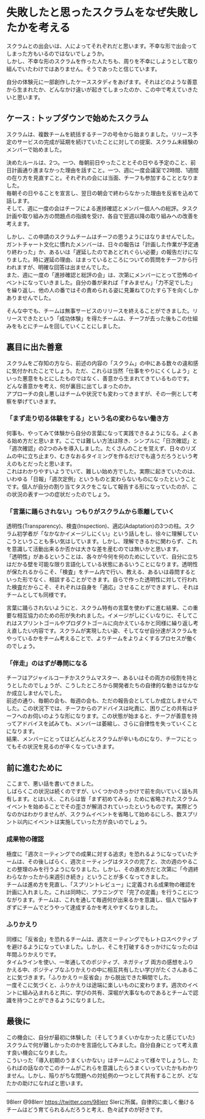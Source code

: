 # 失敗したと思ったスクラムをなぜ失敗したかを考える

スクラムとの出会いは、人によってそれぞれだと思います。不幸な形で出会ってしまった方もいるのではないでしょうか。  
しかし、不幸な形のスクラムを作った人たちも、周りを不幸にしようとして取り組んでいたわけではありません。そうであったと信じています。  

自分の体験元に一部創作したケーススタディをあげます。それはどのような善意から生まれたか、どんなかけ違いが起きてしまったのか、この中で考えていきたいと思います。  

## ケース : トップダウンで始めたスクラム

スクラムは、複数チームを統括するチーフの号令から始まりました。リリース予定のサービスの完成が延期を続けていたことに対しての提案、スクラム未経験のメンバーで始めました。  

決めたルールは、2つ。一つ、毎朝前日やったこととその日やる予定のこと、前日計画通り進まなかった理由を話すこと。一つ、週に一度会議室で2時間、1週間の在り方を見直すこと。それぞれの会には当面、チーフも参加することとなりました。  
毎朝その日やることを宣言し、翌日の朝会で終わらなかった理由を反省を込めて話します。  
そして、週に一度の会はチーフによる進捗確認とメンバー個人への総評。タスク計画や取り組み方の問題点の指摘を受け、各自で翌週以降の取り組みへの改善を考えます。  

しかし、この申請のスクラムチームはチーフの思うようにはなりませんでした。  
ガントチャート文化に慣れたメンバーは、日々の報告は「計画した作業が予定通り終わった」か、あるいは「遅延したのであとどれぐらい必要」の報告だけになりました。時に遅延の理由、はまっているところについての質問をチーフから行われますが、明確な回答は出ませんでした。  
また、週に一度の「進捗確認と総評の会」は、次第にメンバーにとって恐怖のイベントになっていきました。自分の番が来れば「すみません」「力不足でした」を繰り返し、他の人の番ではその責められる姿に見兼ねてひたすら下を向くしかありませんでした。  

そんな中でも、チームは無事サービスのリリースを終えることができました。リリースできたという「成功体験」を得たチームは、チーフが去った後もこの仕組みをもとにチームを回していくことにしました。  

## 裏目に出た善意

スクラムをご存知の方なら、前述の内容の「スクラム」の中にある数々の違和感に気付かれたことでしょう。ただ、これらは当然「仕事をやりにくくしよう」といった悪意をもとにしたものではなく、善意から生まれてきているものです。
どんな善意かを考え、何が裏目に出てしまったのか。  
アプローチの良し悪しはチームや状況でも変わってきますが、その一例として考察を挙げていきます。  

### 「まず走り切る体験をする」という名の変わらない働き方

何事も、やってみて体験から自分の言葉になって実践できるようになる。よくある始め方だと思います。ここでは難しい方法は除き、シンプルに「日次確認」と「週次確認」の2つのみを導入しました。たくさんのことを覚えず、日々のリズムの中に立ち止まり、むきなおるタイミングを作るだけでも違うだろうという考えのもとだったと思います。  
これはわかりやすいようでいて、難しい始め方でした。実際に起きていたのは、いわゆる「日報」「週次定例」というものと変わらないものになったということです。個人が自分の割り当てタスクをこなして報告する形になっていたのが、この状況の表す一つの症状だったのでしょう。

### 「言葉に踊らされない」つもりがスクラムから乖離していく

透明性(Transparency)、検査(Inspection)、適応(Adaptation)の3つの柱。スクラム初学者が「なかなかイメージしにくい」という話しをし、徐々に理解していこうということも多い気はしています。しかし、理解できるかに関わらず、これを意識して活動出来るか否かは大きな差を産むのでは無いかと思います。  
「透明性」があるということは、各々が今何を何のためにしていて、自分に立ちはだかる壁を可能な限り言語化している状態にあるいうことになります。透明性が保たれるからこそ、「検査」をチーム内で行い、教える、あるいは尋問するといった形でなく、相談することができます。自らで作った透明性に対して行われた検査だからこそ、それぞれは自身を「適応」させることができますし、それはチームとしても同様です。  

言葉に踊らされないようにと、スクラム特有の言葉を使わずに進む結果、この重要な相互協力のための形が失われました。イメージがしにくいなりに、そしてこれはスプリントゴールやプロダクトゴールに向かえているかと同様に繰り返し考え直したい内容です。スクラムが実現したい姿、そしてなぜ自分達がスクラムをやっているかをチーム考えることで、よりチームをよりよくするプロセスが働くのでしょう。  

### 「伴走」のはずが尋問になる

チーフはアジャイルコーチかスクラムマスター、あるいはその両方の役割を持とうとしたのでしょうが、こうしたところから開発者たちの自律的な動きはなかなか成立しませんでした。  
前述の通り、毎朝の会も、毎週の会も、ただの報告会としてしか成立しませんでした。この状況下では、チーフからのアドバイスは叱責に、困りごとの共有はチーフへのお伺いのような形になります。この状態が始まると、チーフが善意を持ってアドバイスを試みても、メンバーは萎縮し、さらに自律性を失っていくことになります。  
結果、メンバーにとってはどんどんとスクラムが辛いものになり、チーフにとってもその状況を見るのが辛くなっていきます。  

## 前に進むために

ここまで、悪い話を書いてきました。  
しばらくこの状況は続くのですが、いくつかのきっかけで前を向いていく話も共有します。とはいえ、これらは皆「まず初めてみる」ために省略されたスクラムイベントを始めることでその歪さが解消されていったというものです。実際どうなのかはわかりませんが、スクラムイベントを省略して始めるにしろ、数スプリント以内にイベントは実施していった方が良いのでしょう。  

### 成果物の確認

極度に「週次ミーティングでの成果に対する追求」を恐れるようになっていたチームは、その後しばらく、週次ミーティングはタスクの完了と、次の週のやることの整理のみを行うようになりました。しかし、その進め方だと次第に「今週終わらなかったから来週引き続き」ということが多くなってきました。  
チームは進め方を見直し、「スプリントレビュー」に定義される成果物の確認を計画に入れました。これは同時に、プラニングで「完了の定義」を行うことにつながります。チームは、これを通して毎週何が出来るかを意識し、個人で悩みすぎずにチームでどうやって達成するかを考えやすくなりました。

### ふりかえり

同様に「反省会」を恐れるチームは、週次ミーティングでもレトロスペクティブを避けるようになっていました。しかし、そこを打破するきっかけになったのは年間ふりかえりです。  
タイムラインを使い、一年通してのポジティブ、ネガティブ 両方の感想をふりかえる中、ポジティブなふりかえりの中に相互共有したい学びがたくさんあることに気づきます。「ふりかえり＝反省会」から脱出できた瞬間でした。  
一度そこに気づくと、ふりかえりは途端に楽しいものに変わります。週次のイベントに組み込まれると共に、学びの共有、深堀が大事なものであるとチームで認識を持つことができるようになりました。  

## 最後に

この機会に、自分が最初に体験した（そしてうまくいかなかったと感じていた)スクラムで何が難しかったのかを言語化してみました。自分自身にとって考え直す良い機会になりました。  
こういった「導入初期のうまくいかない」はチームによって様々でしょうし、たらればの話なのでこのチームがこれらを意識したらうまくいっていたかもわかりません。しかし、陥りがちな問題への対処例の一つとして共有することが、どなたかの助けになればと思います。  


------
98lerr @98lerr https://twitter.com/98lerr
SIerに所属。自律的に楽しく働けるチームはどう育てられるんだろうと考え、色々試すのが好きです。

